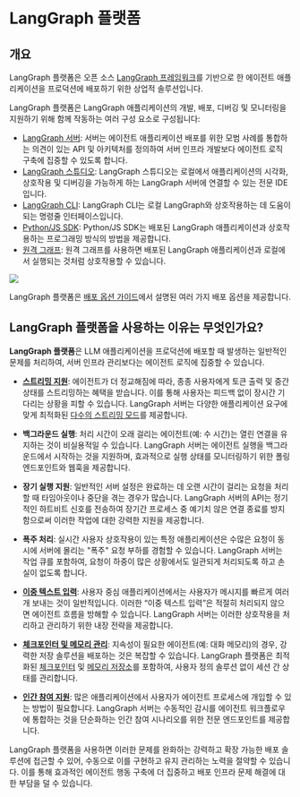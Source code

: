 # LangGraph 플랫폼

## 개요

LangGraph 플랫폼은 오픈 소스 [LangGraph 프레임워크](./high_level.md)를 기반으로 한 에이전트 애플리케이션을 프로덕션에 배포하기 위한 상업적 솔루션입니다.

LangGraph 플랫폼은 LangGraph 애플리케이션의 개발, 배포, 디버깅 및 모니터링을 지원하기 위해 함께 작동하는 여러 구성 요소로 구성됩니다:

- [LangGraph 서버](./langgraph_server.md): 서버는 에이전트 애플리케이션 배포를 위한 모범 사례를 통합하는 의견이 있는 API 및 아키텍처를 정의하여 서버 인프라 개발보다 에이전트 로직 구축에 집중할 수 있도록 합니다.
- [LangGraph 스튜디오](./langgraph_studio.md): LangGraph 스튜디오는 로컬에서 애플리케이션의 시각화, 상호작용 및 디버깅을 가능하게 하는 LangGraph 서버에 연결할 수 있는 전문 IDE입니다.
- [LangGraph CLI](./langgraph_cli.md): LangGraph CLI는 로컬 LangGraph와 상호작용하는 데 도움이 되는 명령줄 인터페이스입니다.
- [Python/JS SDK](./sdk.md): Python/JS SDK는 배포된 LangGraph 애플리케이션과 상호작용하는 프로그래밍 방식의 방법을 제공합니다.
- [원격 그래프](../how-tos/use-remote-graph.md): 원격 그래프를 사용하면 배포된 LangGraph 애플리케이션과 로컬에서 실행되는 것처럼 상호작용할 수 있습니다.

![](img/lg_platform.png)

LangGraph 플랫폼은 [배포 옵션 가이드](./deployment_options.md)에서 설명된 여러 가지 배포 옵션을 제공합니다.

## LangGraph 플랫폼을 사용하는 이유는 무엇인가요?

**LangGraph 플랫폼**은 LLM 애플리케이션을 프로덕션에 배포할 때 발생하는 일반적인 문제를 처리하여, 서버 인프라 관리보다는 에이전트 로직에 집중할 수 있습니다.

- **[스트리밍 지원](streaming.md)**: 에이전트가 더 정교해짐에 따라, 종종 사용자에게 토큰 출력 및 중간 상태를 스트리밍하는 혜택을 받습니다. 이를 통해 사용자는 피드백 없이 장시간 기다리는 상황을 피할 수 있습니다. LangGraph 서버는 다양한 애플리케이션 요구에 맞게 최적화된 [다수의 스트리밍 모드](streaming.md)를 제공합니다.

- **백그라운드 실행**: 처리 시간이 오래 걸리는 에이전트(예: 수 시간)는 열린 연결을 유지하는 것이 비실용적일 수 있습니다. LangGraph 서버는 에이전트 실행을 백그라운드에서 시작하는 것을 지원하며, 효과적으로 실행 상태를 모니터링하기 위한 폴링 엔드포인트와 웹훅을 제공합니다.

- **장기 실행 지원**: 일반적인 서버 설정은 완료하는 데 오랜 시간이 걸리는 요청을 처리할 때 타임아웃이나 중단을 겪는 경우가 많습니다. LangGraph 서버의 API는 정기적인 하트비트 신호를 전송하여 장기간 프로세스 중 예기치 않은 연결 종료를 방지함으로써 이러한 작업에 대한 강력한 지원을 제공합니다.

- **폭주 처리**: 실시간 사용자 상호작용이 있는 특정 애플리케이션은 수많은 요청이 동시에 서버에 몰리는 "폭주" 요청 부하를 경험할 수 있습니다. LangGraph 서버는 작업 큐를 포함하여, 요청이 하중이 많은 상황에서도 일관되게 처리되도록 하고 손실이 없도록 합니다.

- **[이중 텍스트 입력](double_texting.md)**: 사용자 중심 애플리케이션에서는 사용자가 메시지를 빠르게 여러 개 보내는 것이 일반적입니다. 이러한 “이중 텍스트 입력”은 적절히 처리되지 않으면 에이전트 흐름을 방해할 수 있습니다. LangGraph 서버는 이러한 상호작용을 처리하고 관리하기 위한 내장 전략을 제공합니다.

- **[체크포인터 및 메모리 관리](persistence.md#checkpoints)**: 지속성이 필요한 에이전트(예: 대화 메모리)의 경우, 강력한 저장 솔루션을 배포하는 것은 복잡할 수 있습니다. LangGraph 플랫폼은 최적화된 [체크포인터](persistence.md#checkpoints) 및 [메모리 저장소](persistence.md#memory-store)를 포함하여, 사용자 정의 솔루션 없이 세션 간 상태를 관리합니다.

- **[인간 참여 지원](human_in_the_loop.md)**: 많은 애플리케이션에서 사용자가 에이전트 프로세스에 개입할 수 있는 방법이 필요합니다. LangGraph 서버는 수동적인 감시를 에이전트 워크플로우에 통합하는 것을 단순화하는 인간 참여 시나리오를 위한 전문 엔드포인트를 제공합니다.

LangGraph 플랫폼을 사용하면 이러한 문제를 완화하는 강력하고 확장 가능한 배포 솔루션에 접근할 수 있어, 수동으로 이를 구현하고 유지 관리하는 노력을 절약할 수 있습니다. 이를 통해 효과적인 에이전트 행동 구축에 더 집중하고 배포 인프라 문제 해결에 대한 부담을 덜 수 있습니다.
